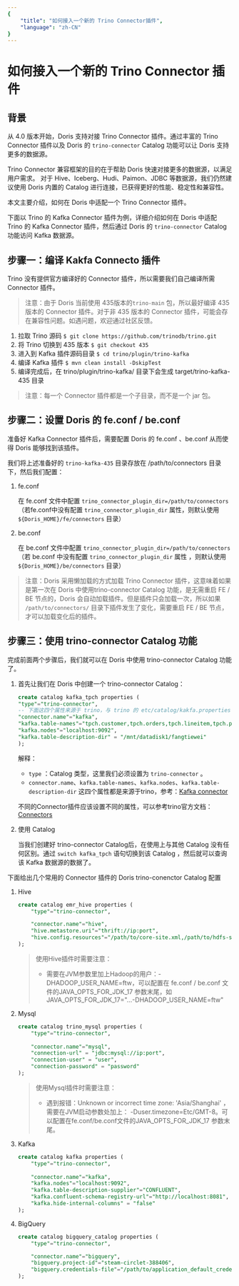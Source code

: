 ```yaml
---
{
    "title": "如何接入一个新的 Trino Connector插件",
    "language": "zh-CN"
}
---
```


<!-- 
Licensed to the Apache Software Foundation (ASF) under one
or more contributor license agreements.  See the NOTICE file
distributed with this work for additional information
regarding copyright ownership.  The ASF licenses this file
to you under the Apache License, Version 2.0 (the
"License"); you may not use this file except in compliance
with the License.  You may obtain a copy of the License at

  http://www.apache.org/licenses/LICENSE-2.0

Unless required by applicable law or agreed to in writing,
software distributed under the License is distributed on an
"AS IS" BASIS, WITHOUT WARRANTIES OR CONDITIONS OF ANY
KIND, either express or implied.  See the License for the
specific language governing permissions and limitations
under the License.
-->

# 如何接入一个新的 Trino Connector 插件

## 背景

从 4.0 版本开始，Doris 支持对接 Trino Connector 插件。通过丰富的 Trino Connector 插件以及 Doris 的 `trino-connector` Catalog 功能可以让 Doris 支持更多的数据源。

Trino Connector 兼容框架的目的在于帮助 Doris 快速对接更多的数据源，以满足用户需求。
对于 Hive、Iceberg、Hudi、Paimon、JDBC 等数据源，我们仍然建议使用 Doris 内置的 Catalog 进行连接，已获得更好的性能、稳定性和兼容性。

本文主要介绍，如何在 Doris 中适配一个 Trino Connector 插件。

下面以 Trino 的 Kafka Connector 插件为例，详细介绍如何在 Doris 中适配 Trino 的 Kafka Connector 插件，然后通过 Doris 的 `trino-connector` Catalog 功能访问 Kafka 数据源。

## 步骤一：编译 Kakfa Connecto 插件

Trino 没有提供官方编译好的 Connector 插件，所以需要我们自己编译所需 Connector 插件。

> 注意：由于 Doris 当前使用 435版本的`trino-main` 包，所以最好编译 435 版本的 Connector 插件。对于非 435 版本的 Connector 插件，可能会存在兼容性问题。如遇问题，欢迎通过社区反馈。


1. 拉取 Trino 源码
`$ git clone https://github.com/trinodb/trino.git`
2. 将 Trino 切换到 435 版本
`$ git checkout 435`
3. 进入到 Kafka 插件源码目录
`$ cd trino/plugin/trino-kafka`
4. 编译 Kafka 插件
`$ mvn clean install -DskipTest`
5. 编译完成后，在 trino/plugin/trino-kafka/ 目录下会生成 target/trino-kafka-435 目录

> 注意：每一个 Connector 插件都是一个子目录，而不是一个 jar 包。

## 步骤二：设置 Doris 的 fe.conf / be.conf

准备好 Kafka Connector 插件后，需要配置 Doris 的 fe.conf 、be.conf 从而使得 Doris 能够找到该插件。

我们将上述准备好的 `trino-kafka-435` 目录存放在 /path/to/connectors 目录下，然后我们配置：

1. fe.conf

    在 fe.conf 文件中配置 `trino_connector_plugin_dir=/path/to/connectors` （若fe.conf中没有配置 `trino_connector_plugin_dir` 属性，则默认使用 `${Doris_HOME}/fe/connectors` 目录）

2. be.conf

    在 be.conf 文件中配置 `trino_connector_plugin_dir=/path/to/connectors` （若 be.conf 中没有配置 `trino_connector_plugin_dir` 属性 ，则默认使用 `${Doris_HOME}/be/connectors` 目录）

> 注意：Doris 采用懒加载的方式加载 Trino Connector 插件，这意味着如果是第一次在 Doris 中使用trino-connector Catalog 功能，是无需重启 FE / BE 节点的，Doris 会自动加载插件。但是插件只会加载一次，所以如果 `/path/to/connectors/` 目录下插件发生了变化，需要重启 FE / BE 节点，才可以加载变化后的插件。

## 步骤三：使用 trino-connector Catalog 功能

完成前面两个步骤后，我们就可以在 Doris 中使用 trino-connector Catalog 功能了。

1. 首先让我们在 Doris 中创建一个 trino-connector Catalog：

    ```sql
    create catalog kafka_tpch properties (
    "type"="trino-connector",
    -- 下面这四个属性来源于 trino，与 trino 的 etc/catalog/kakfa.properties 中的属性一致。
    "connector.name"="kafka",
    "kafka.table-names"="tpch.customer,tpch.orders,tpch.lineitem,tpch.part,tpch.partsupp,tpch.supplier,tpch.nation,tpch.region",
    "kafka.nodes"="localhost:9092",
    "kafka.table-description-dir" = "/mnt/datadisk1/fangtiewei"
    );
    ```

    解释：
    - `type` ：Catalog 类型，这里我们必须设置为 `trino-connector` 。
    - `connector.name`、`kafka.table-names`、`kafka.nodes`、`kafka.table-description-dir` 这四个属性都是来源于trino，参考：[Kafka connector](https://trino.io/docs/current/connector/kafka.html#configuration)

    不同的Connector插件应该设置不同的属性，可以参考trino官方文档：[Connectors](https://trino.io/docs/current/connector.html#connector--page-root)

2. 使用 Catalog

    当我们创建好 trino-connector Catalog后，在使用上与其他 Catalog 没有任何区别。通过 `switch kafka_tpch` 语句切换到该 Catalog ，然后就可以查询该 Kafka 数据源的数据了。

下面给出几个常用的 Connector 插件的 Doris trino-conenctor Catalog 配置

1. Hive

    ```sql
    create catalog emr_hive properties (
        "type"="trino-connector",

        "connector.name"="hive",
        "hive.metastore.uri"="thrift://ip:port",
        "hive.config.resources"="/path/to/core-site.xml,/path/to/hdfs-site.xml"
    );
    ```

    > 使用Hive插件时需要注意：
    > - 需要在JVM参数里加上Hadoop的用户：-DHADOOP_USER_NAME=ftw，可以配置在 fe.conf / be.conf 文件的JAVA_OPTS_FOR_JDK_17 参数末尾，如 JAVA_OPTS_FOR_JDK_17="...-DHADOOP_USER_NAME=ftw"


2. Mysql

    ```sql
    create catalog trino_mysql properties (
        "type"="trino-connector",
        
        "connector.name"="mysql",
        "connection-url" = "jdbc:mysql://ip:port",
        "connection-user" = "user",
        "connection-password" = "password"
    );
    ```

    > 使用Mysql插件时需要注意：
    > - 遇到报错：Unknown or incorrect time zone: 'Asia/Shanghai' ， 需要在JVM启动参数处加上： -Duser.timezone=Etc/GMT-8。可以配置在fe.conf/be.conf文件的JAVA_OPTS_FOR_JDK_17 参数末尾。

3. Kafka

    ```sql
    create catalog kafka properties (
        "type"="trino-connector",
        
        "connector.name"="kafka",
        "kafka.nodes"="localhost:9092",
        "kafka.table-description-supplier"="CONFLUENT",
        "kafka.confluent-schema-registry-url"="http://localhost:8081",
        "kafka.hide-internal-columns" = "false"
    );
    ```


4. BigQuery

    ```sql
    create catalog bigquery_catalog properties (
        "type"="trino-connector",

        "connector.name"="bigquery",
        "bigquery.project-id"="steam-circlet-388406",
        "bigquery.credentials-file"="/path/to/application_default_credentials.json"
    );
    ```
